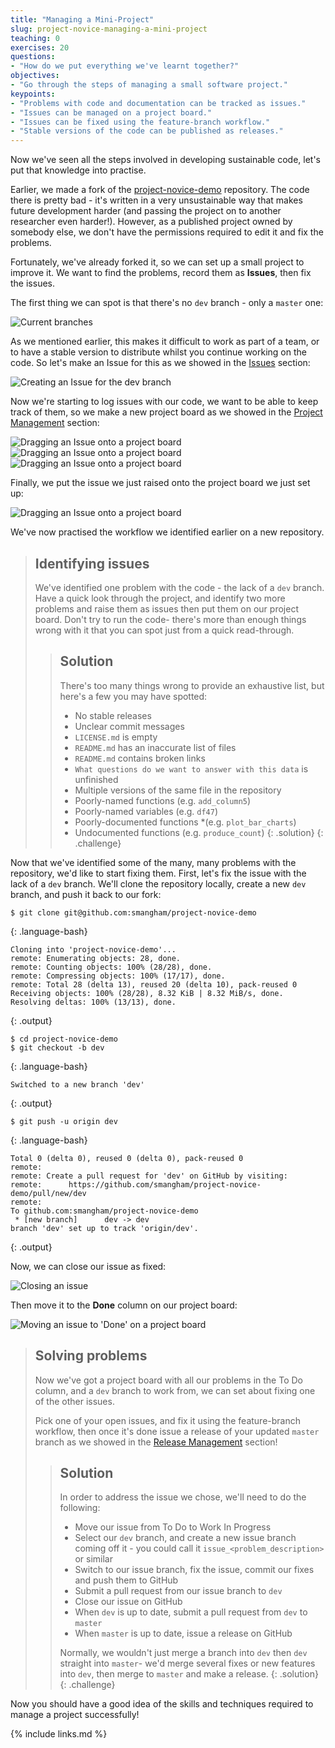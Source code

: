 ```yaml
---
title: "Managing a Mini-Project"
slug: project-novice-managing-a-mini-project
teaching: 0
exercises: 20
questions:
- "How do we put everything we've learnt together?"
objectives:
- "Go through the steps of managing a small software project."
keypoints:
- "Problems with code and documentation can be tracked as issues."
- "Issues can be managed on a project board."
- "Issues can be fixed using the feature-branch workflow."
- "Stable versions of the code can be published as releases."
---
```


Now we've seen all the steps involved in developing sustainable code, let's put that knowledge into practise.

Earlier, we made a fork of the [project-novice-demo](https://github.com/Southampton-RSG-Training/project-novice-demo) repository. The code there is pretty bad - it's written in a very unsustainable way that makes future development harder (and passing the project on to another researcher even harder!). However, as a published project owned by somebody else, we don't have the permissions required to edit it and fix the problems.

Fortunately, we've already forked it, so we can set up a small project to improve it. We want to find the problems, record them as **Issues**, then fix the issues.

The first thing we can spot is that there's no `dev` branch - only a `master` one:

![Current branches](fig/06-project/branch-list.png)

As we mentioned earlier, this makes it difficult to work as part of a team, or to have a stable version to distribute whilst you continue working on the code. So let's make an Issue for this as we showed in the [Issues](fig/02-issues/index.html) section:

![Creating an Issue for the dev branch](fig/06-project/create-issue.png)

Now we're starting to log issues with our code, we want to be able to keep track of them, so we make a new project board as we showed in the [Project Management](03-boards/index.html) section:

![Dragging an Issue onto a project board](fig/06-project/project-new.png)
![Dragging an Issue onto a project board](fig/06-project/project-next.png)
![Dragging an Issue onto a project board](fig/06-project/project-created.png)

Finally, we put the issue we just raised onto the project board we just set up:

![Dragging an Issue onto a project board](fig/06-project/create-issue-next.png)

We've now practised the workflow we identified earlier on a new repository.

> ## Identifying issues
> We've identified one problem with the code - the lack of a `dev` branch. Have a quick look through the project, and identify two more problems and raise them as issues then put them on our project board. Don't try to run the code- there's more than enough things wrong with it that you can spot just from a quick read-through.
>
> > ## Solution
> >
> > There's too many things wrong to provide an exhaustive list, but here's a few you may have spotted:
> > * No stable releases
> > * Unclear commit messages
> > * `LICENSE.md` is empty
> > * `README.md` has an inaccurate list of files
> > * `README.md` contains broken links
> > * `What questions do we want to answer with this data` is unfinished
> > * Multiple versions of the same file in the repository
> > * Poorly-named functions (e.g. `add_column5`)
> > * Poorly-named variables (e.g. `df47`)
> > * Poorly-documented functions *(e.g. `plot_bar_charts`)
> > * Undocumented functions (e.g. `produce_count`)
> {: .solution}
{: .challenge}

Now that we've identified some of the many, many problems with the repository, we'd like to start fixing them. First, let's fix the issue with the lack of a `dev` branch. We'll clone the repository locally, create a new `dev` branch, and push it back to our fork:

~~~
$ git clone git@github.com:smangham/project-novice-demo
~~~
{: .language-bash}
~~~
Cloning into 'project-novice-demo'...
remote: Enumerating objects: 28, done.
remote: Counting objects: 100% (28/28), done.
remote: Compressing objects: 100% (17/17), done.
remote: Total 28 (delta 13), reused 20 (delta 10), pack-reused 0
Receiving objects: 100% (28/28), 8.32 KiB | 8.32 MiB/s, done.
Resolving deltas: 100% (13/13), done.
~~~
{: .output}

~~~
$ cd project-novice-demo
$ git checkout -b dev
~~~
{: .language-bash}
~~~
Switched to a new branch 'dev'
~~~
{: .output}

~~~
$ git push -u origin dev
~~~
{: .language-bash}
~~~
Total 0 (delta 0), reused 0 (delta 0), pack-reused 0
remote:
remote: Create a pull request for 'dev' on GitHub by visiting:
remote:      https://github.com/smangham/project-novice-demo/pull/new/dev
remote:
To github.com:smangham/project-novice-demo
 * [new branch]      dev -> dev
branch 'dev' set up to track 'origin/dev'.
~~~
{: .output}

Now, we can close our issue as fixed:

![Closing an issue](fig/06-project/close-issue.png)

Then move it to the **Done** column on our project board:

![Moving an issue to 'Done' on a project board](fig/06-project/close-issue-project.png)

> ## Solving problems
> 
> Now we've got a project board with all our problems in the To Do column, and a `dev` branch to work from, we can set about fixing one of the other issues.
> 
> Pick one of your open issues, and fix it using the feature-branch workflow, then once it's done issue a release of your updated `master` branch as we showed in the [Release Management](04-release/index.html) section!
>
> > ## Solution
> >
> > In order to address the issue we chose, we'll need to do the following:
> > * Move our issue from To Do to Work In Progress
> > * Select our `dev` branch, and create a new issue branch coming off it - you could call it `issue_<problem_description>` or similar
> > * Switch to our issue branch, fix the issue, commit our fixes and push them to GitHub
> > * Submit a pull request from our issue branch to `dev`
> > * Close our issue on GitHub
> > * When `dev` is up to date, submit a pull request from `dev` to `master`
> > * When `master` is up to date, issue a release on GitHub
> >
> > Normally, we wouldn't just merge a branch into `dev` then `dev` straight into `master`- we'd merge several fixes or new features into `dev`, then merge to `master` and make a release. 
> {: .solution}
{: .challenge}

Now you should have a good idea of the skills and techniques required to manage a project successfully!

{% include links.md %}
